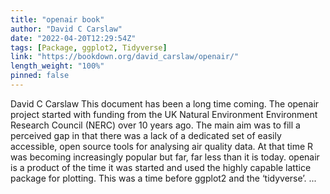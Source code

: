 ```yaml
---
title: "openair book"
author: "David C Carslaw"
date: "2022-04-20T12:29:54Z"
tags: [Package, ggplot2, Tidyverse]
link: "https://bookdown.org/david_carslaw/openair/"
length_weight: "100%"
pinned: false
---
```


David C Carslaw This document has been a long time coming. The openair project started with funding from the UK Natural Environment Environment Research Council (NERC) over 10 years ago. The main aim was to fill a perceived gap in that there was a lack of a dedicated set of easily accessible, open source tools for analysing air quality data. At that time R was becoming increasingly popular but far, far less than it is today. openair is a product of the time it was started and used the highly capable lattice package for plotting. This was a time before ggplot2 and the ‘tidyverse’. ...
